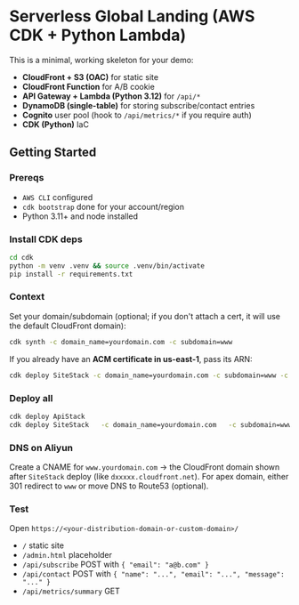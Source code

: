 # Serverless Global Landing (AWS CDK + Python Lambda)

This is a minimal, working skeleton for your demo:
- **CloudFront + S3 (OAC)** for static site
- **CloudFront Function** for A/B cookie
- **API Gateway + Lambda (Python 3.12)** for `/api/*`
- **DynamoDB (single-table)** for storing subscribe/contact entries
- **Cognito** user pool (hook to `/api/metrics/*` if you require auth)
- **CDK (Python)** IaC

## Getting Started

### Prereqs
- `AWS CLI` configured
- `cdk bootstrap` done for your account/region
- Python 3.11+ and node installed

### Install CDK deps
```bash
cd cdk
python -m venv .venv && source .venv/bin/activate
pip install -r requirements.txt
```

### Context
Set your domain/subdomain (optional; if you don't attach a cert, it will use the default CloudFront domain):
```bash
cdk synth -c domain_name=yourdomain.com -c subdomain=www
```

If you already have an **ACM certificate in us-east-1**, pass its ARN:
```bash
cdk deploy SiteStack -c domain_name=yourdomain.com -c subdomain=www -c certificate_arn=arn:aws:acm:us-east-1:123:certificate/abc
```

### Deploy all
```bash
cdk deploy ApiStack
cdk deploy SiteStack   -c domain_name=yourdomain.com   -c subdomain=www   -c certificate_arn=arn:aws:acm:us-east-1:... # optional
```

### DNS on Aliyun
Create a CNAME for `www.yourdomain.com` -> the CloudFront domain shown after `SiteStack` deploy (like `dxxxxx.cloudfront.net`). For apex domain, either 301 redirect to `www` or move DNS to Route53 (optional).

### Test
Open `https://<your-distribution-domain-or-custom-domain>/`
- `/` static site
- `/admin.html` placeholder
- `/api/subscribe` POST with `{ "email": "a@b.com" }`
- `/api/contact` POST with `{ "name": "...", "email": "...", "message": "..." }`
- `/api/metrics/summary` GET
```

